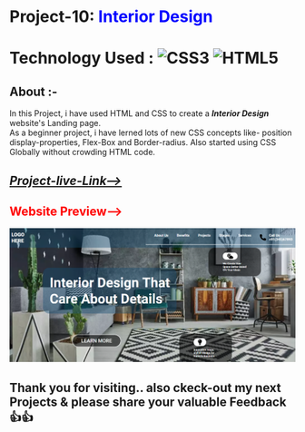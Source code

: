 # Project-10: <span style="color:blue"> **Interior Design**</span>
# Technology Used : ![CSS3](https://img.shields.io/badge/css3-%231572B6.svg?style=for-the-badge&logo=css3&logoColor=white) ![HTML5](https://img.shields.io/badge/html5-%23E34F26.svg?style=for-the-badge&logo=html5&logoColor=white)

##  **About** :- 
In this Project, i have used HTML and CSS to create a  ***Interior Design*** website's Landing page.  
As a beginner project, i have lerned lots of new CSS  concepts like- position display-properties, Flex-Box and Border-radius. Also started using CSS Globally without crowding HTML code. 

## [***Project-live-Link-->***](https://interiordesignerpage.netlify.app/) 

## <span style="color:red"> **Website Preview-->**</span>
![Home-Page](./photos/thumbnail.png)

## Thank you for visiting.. also ckeck-out my next Projects & please share your valuable Feedback 👍👍    
